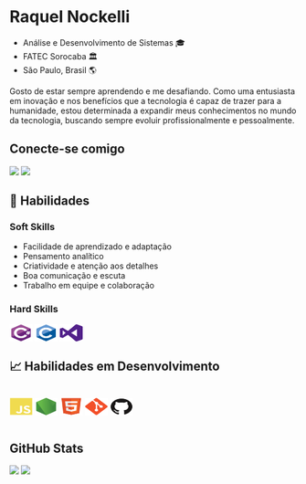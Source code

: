 # Raquel Nockelli

- Análise e Desenvolvimento de Sistemas 🎓 
- FATEC Sorocaba 🏛️ 
- São Paulo, Brasil 🌎
  
Gosto de estar sempre aprendendo e me desafiando. Como uma entusiasta em inovação e nos benefícios que a tecnologia é capaz de trazer para a humanidade, estou determinada a expandir meus conhecimentos no mundo da tecnologia, buscando sempre evoluir profissionalmente e pessoalmente.

## Conecte-se comigo
<div>
  <a href="https://www.linkedin.com/in/raquelnockelli/" target="_blank"><img src="https://img.shields.io/badge/-LinkedIn-%230077B5?style=for-the-badge&logo=linkedin&logoColor=white" target="_blank"></a>
  <a href="mailto:r.nockelli@gmail.com" target="_blank"><img src="https://img.shields.io/badge/-Gmail-D14836?style=for-the-badge&logo=gmail&logoColor=white" target="_blank"></a>
</div>

## 💼 Habilidades

### Soft Skills
- Facilidade de aprendizado e adaptação
- Pensamento analítico
- Criatividade e atenção aos detalhes
- Boa comunicação e escuta 
- Trabalho em equipe e colaboração

 ### Hard Skills
<div style="display: inline_block">
  <img align="center" alt="C#" height="30" width="40" src="https://raw.githubusercontent.com/devicons/devicon/master/icons/csharp/csharp-original.svg">
  <img align="center" alt="C" height="30" width="40" src="https://raw.githubusercontent.com/devicons/devicon/master/icons/c/c-original.svg">
  <img align="center" alt="Portugol" height="30" width="40" src="https://raw.githubusercontent.com/devicons/devicon/master/icons/visualstudio/visualstudio-plain.svg">
</div>

## 📈 Habilidades em Desenvolvimento
<div style="display: inline_block"><br>
  <img align="center" alt="JavaScript" height="30" width="40" src="https://raw.githubusercontent.com/devicons/devicon/master/icons/javascript/javascript-plain.svg">
  <img align="center" alt="Node.js" height="30" width="40" src="https://raw.githubusercontent.com/devicons/devicon/master/icons/nodejs/nodejs-original.svg">
  <img align="center" alt="HTML" height="30" width="40" src="https://raw.githubusercontent.com/devicons/devicon/master/icons/html5/html5-original.svg">
  <img align="center" alt="Git" height="30" width="40" src="https://raw.githubusercontent.com/devicons/devicon/master/icons/git/git-original.svg">
  <img align="center" alt="GitHub" height="30" width="40" src="https://raw.githubusercontent.com/devicons/devicon/master/icons/github/github-original.svg">
</div>
<br>

## GitHub Stats
<div>
   <img height="180em" src="https://github-readme-stats.vercel.app/api?username=raquelnockelli&show_icons=true&theme=tokyonight&include_all_commits=true&count_private=true"/>
   <img height="180em" src="https://github-readme-stats.vercel.app/api/top-langs/?username=raquelnockelli&layout=compact&langs_count=6&theme=tokyonight"/>
</div>
<br>


